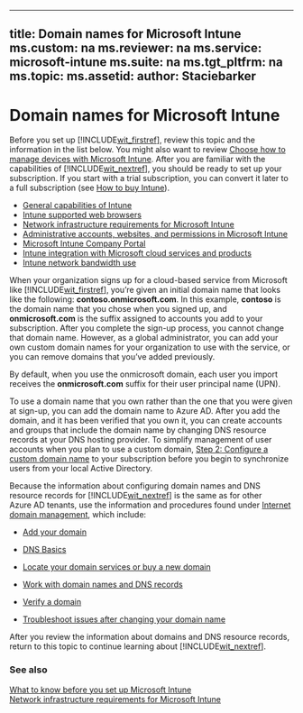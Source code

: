 

---
title: Domain names for Microsoft Intune
ms.custom: na
ms.reviewer: na
ms.service: microsoft-intune
ms.suite: na
ms.tgt_pltfrm: na
ms.topic: 
ms.assetid: 
author: Staciebarker
---
# Domain names for Microsoft Intune

Before you set up [!INCLUDE[wit_firstref](./includes/wit_firstref_md.md)], review this topic and the information in the list below. You might also want to review [Choose how to manage devices with Microsoft Intune](introduction-to-microsoft-intune.md). After you are familiar with the capabilities of [!INCLUDE[wit_nextref](./includes/wit_nextref_md.md)], you should be ready to set up your subscription. If you start with a trial subscription, you can convert it later to a full subscription (see [How to buy Intune](https://www.microsoft.com/server-cloud/products/microsoft-intune/overview.aspx)).

- [General capabilities of Intune](what-to-know-before-setting-up-microsoft-intune.md#BKMK_general_capabilities)
- [Intune supported web browsers](supported-web-browsers.md)
- [Network infrastructure requirements for Microsoft Intune](network-infrastructure-requirements-for-microsoft-intune.md)
- [Administrative accounts, websites, and permissions in Microsoft Intune](administrative-accounts-websites-perms.md)
- [Microsoft Intune Company Portal](microsoft-intune-company-portal.md)
- [Intune integration with Microsoft cloud services and products](integration-with-cloud-services.md)
- [Intune network bandwidth use](network-bandwidth-use.md)

When your organization signs up for a cloud-based service from Microsoft like [!INCLUDE[wit_firstref](./includes/wit_firstref_md.md)], you’re given an initial domain name that looks like the following: **contoso.onmicrosoft.com**. In this example, **contoso** is the domain name that you chose when you signed up, and **onmicrosoft.com** is the suffix assigned to accounts you add to your subscription. After you complete the sign-up process, you cannot change that domain name. However, as a global administrator, you can add your own custom domain names for your organization to use with the service, or you can remove domains that you’ve added previously.

By default, when you use the onmicrosoft domain, each user you import receives the **onmicrosoft.com** suffix for their user principal name (UPN).

To use a domain name that you own rather than the one that you were given at sign-up, you can add the domain name to Azure AD. After you add the domain, and it has been verified that you own it, you can create accounts and groups that include the domain name by changing DNS resource records at your DNS hosting provider. To simplify management of user accounts when you plan to use a custom domain, [Step 2: Configure a custom domain name](get-started-with-a-paid-subscription-to-microsoft-intune.md#BKMK_ConfigureDomain) to your subscription before you begin to synchronize users from your local Active Directory.

Because the information about configuring domain names and DNS resource records for [!INCLUDE[wit_nextref](./includes/wit_nextref_md.md)] is the same as for other Azure AD tenants, use the information and procedures found under [Internet domain management](http://technet.microsoft.com/library/hh969248.aspx), which include:

-   [Add your domain](http://technet.microsoft.com/library/hh969247.aspx)

-   [DNS Basics](http://technet.microsoft.com/library/jj151795.aspx)

-   [Locate your domain services or buy a new domain](http://technet.microsoft.com/library/jj151801.aspx)

-   [Work with domain names and DNS records](http://technet.microsoft.com/library/jj151817.aspx)

-   [Verify a domain](http://technet.microsoft.com/library/jj151788.aspx)

-   [Troubleshoot issues after changing your domain name](http://technet.microsoft.com/library/jj151793.aspx)

After you review the information about domains and DNS resource records, return to this topic to continue learning about [!INCLUDE[wit_nextref](./includes/wit_nextref_md.md)].

### See also
[What to know before you set up Microsoft Intune](what-to-know-before-setting-up-microsoft-intune.md)</br>
[Network infrastructure requirements for Microsoft Intune](network-infrastructure-requirements-for-microsoft-intune.md)